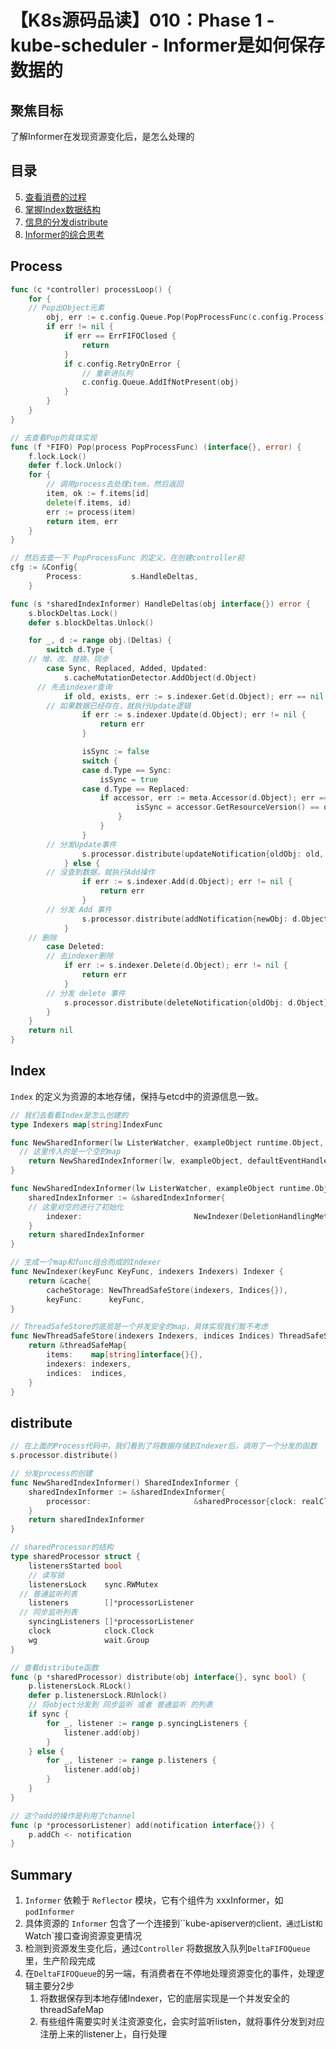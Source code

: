 # 【K8s源码品读】010：Phase 1 - kube-scheduler - Informer是如何保存数据的

## 聚焦目标

了解Informer在发现资源变化后，是怎么处理的



## 目录

5. [查看消费的过程](#Process)
2. [掌握Index数据结构](#Index)
3. [信息的分发distribute](#distribute)
4. [Informer的综合思考](#Summary)



## Process

```go
func (c *controller) processLoop() {
	for {
    // Pop出Object元素
		obj, err := c.config.Queue.Pop(PopProcessFunc(c.config.Process))
		if err != nil {
			if err == ErrFIFOClosed {
				return
			}
			if c.config.RetryOnError {
				// 重新进队列
				c.config.Queue.AddIfNotPresent(obj)
			}
		}
	}
}

// 去查看Pop的具体实现
func (f *FIFO) Pop(process PopProcessFunc) (interface{}, error) {
	f.lock.Lock()
	defer f.lock.Unlock()
	for {
		// 调用process去处理item，然后返回
		item, ok := f.items[id]
		delete(f.items, id)
		err := process(item)
		return item, err
	}
}

// 然后去查一下 PopProcessFunc 的定义，在创建controller前
cfg := &Config{
		Process:           s.HandleDeltas,
	}

func (s *sharedIndexInformer) HandleDeltas(obj interface{}) error {
	s.blockDeltas.Lock()
	defer s.blockDeltas.Unlock()

	for _, d := range obj.(Deltas) {
		switch d.Type {
    // 增、改、替换、同步
		case Sync, Replaced, Added, Updated:
			s.cacheMutationDetector.AddObject(d.Object)
      // 先去indexer查询
			if old, exists, err := s.indexer.Get(d.Object); err == nil && exists {
        // 如果数据已经存在，就执行Update逻辑
				if err := s.indexer.Update(d.Object); err != nil {
					return err
				}

				isSync := false
				switch {
				case d.Type == Sync:
					isSync = true
				case d.Type == Replaced:
					if accessor, err := meta.Accessor(d.Object); err == nil {
							isSync = accessor.GetResourceVersion() == oldAccessor.GetResourceVersion()
						}
					}
				}
      	// 分发Update事件
				s.processor.distribute(updateNotification{oldObj: old, newObj: d.Object}, isSync)
			} else {
      	// 没查到数据，就执行Add操作
				if err := s.indexer.Add(d.Object); err != nil {
					return err
				}
      	// 分发 Add 事件
				s.processor.distribute(addNotification{newObj: d.Object}, false)
			}
   	// 删除
		case Deleted:
    	// 去indexer删除
			if err := s.indexer.Delete(d.Object); err != nil {
				return err
			}
    	// 分发 delete 事件
			s.processor.distribute(deleteNotification{oldObj: d.Object}, false)
		}
	}
	return nil
}
```



## Index

`Index` 的定义为资源的本地存储，保持与etcd中的资源信息一致。

```go
// 我们去看看Index是怎么创建的
type Indexers map[string]IndexFunc

func NewSharedInformer(lw ListerWatcher, exampleObject runtime.Object, defaultEventHandlerResyncPeriod time.Duration) SharedInformer {
  // 这里传入的是一个空的map
	return NewSharedIndexInformer(lw, exampleObject, defaultEventHandlerResyncPeriod, Indexers{})
}

func NewSharedIndexInformer(lw ListerWatcher, exampleObject runtime.Object, defaultEventHandlerResyncPeriod time.Duration, indexers Indexers) SharedIndexInformer {
	sharedIndexInformer := &sharedIndexInformer{
    // 这里对空的进行了初始化
		indexer:                         NewIndexer(DeletionHandlingMetaNamespaceKeyFunc, indexers),
	}
	return sharedIndexInformer
}

// 生成一个map和func组合而成的Indexer
func NewIndexer(keyFunc KeyFunc, indexers Indexers) Indexer {
	return &cache{
		cacheStorage: NewThreadSafeStore(indexers, Indices{}),
		keyFunc:      keyFunc,
}

// ThreadSafeStore的底层是一个并发安全的map，具体实现我们暂不考虑
func NewThreadSafeStore(indexers Indexers, indices Indices) ThreadSafeStore {
	return &threadSafeMap{
		items:    map[string]interface{}{},
		indexers: indexers,
		indices:  indices,
	}
}
```



## distribute

```go
// 在上面的Process代码中，我们看到了将数据存储到Indexer后，调用了一个分发的函数
s.processor.distribute()

// 分发process的创建
func NewSharedIndexInformer() SharedIndexInformer {
	sharedIndexInformer := &sharedIndexInformer{
		processor:                       &sharedProcessor{clock: realClock},
	}
	return sharedIndexInformer
}

// sharedProcessor的结构
type sharedProcessor struct {
	listenersStarted bool
 	// 读写锁
	listenersLock    sync.RWMutex
  // 普通监听列表
	listeners        []*processorListener
  // 同步监听列表
	syncingListeners []*processorListener
	clock            clock.Clock
	wg               wait.Group
}

// 查看distribute函数
func (p *sharedProcessor) distribute(obj interface{}, sync bool) {
	p.listenersLock.RLock()
	defer p.listenersLock.RUnlock()
	// 将object分发到 同步监听 或者 普通监听 的列表
	if sync {
		for _, listener := range p.syncingListeners {
			listener.add(obj)
		}
	} else {
		for _, listener := range p.listeners {
			listener.add(obj)
		}
	}
}

// 这个add的操作是利用了channel
func (p *processorListener) add(notification interface{}) {
	p.addCh <- notification
}
```



## Summary

1. `Informer` 依赖于 `Reflector` 模块，它有个组件为 xxxInformer，如 `podInformer` 
2. 具体资源的 `Informer` 包含了一个连接到``kube-apiserver`的`client`，通过`List`和`Watch`接口查询资源变更情况
3. 检测到资源发生变化后，通过`Controller` 将数据放入队列`DeltaFIFOQueue`里，生产阶段完成
4. 在`DeltaFIFOQueue`的另一端，有消费者在不停地处理资源变化的事件，处理逻辑主要分2步
   1. 将数据保存到本地存储Indexer，它的底层实现是一个并发安全的threadSafeMap
   2. 有些组件需要实时关注资源变化，会实时监听listen，就将事件分发到对应注册上来的listener上，自行处理